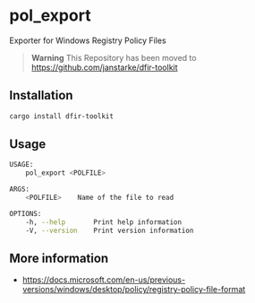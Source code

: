 # pol_export
Exporter for Windows Registry Policy Files

> **Warning**
> This Repository has been moved to <https://github.com/janstarke/dfir-toolkit>

## Installation

```bash
cargo install dfir-toolkit
```

## Usage

```bash
USAGE:
    pol_export <POLFILE>

ARGS:
    <POLFILE>    Name of the file to read

OPTIONS:
    -h, --help       Print help information
    -V, --version    Print version information
```

## More information

 - <https://docs.microsoft.com/en-us/previous-versions/windows/desktop/policy/registry-policy-file-format>